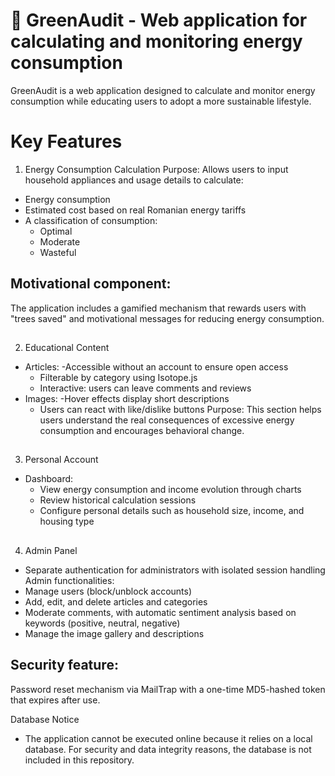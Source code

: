 # 🌱 GreenAudit - Web application for calculating and monitoring energy consumption

GreenAudit is a web application designed to calculate and monitor energy consumption while educating users to adopt a more sustainable lifestyle.
# Key Features
1. Energy Consumption Calculation
Purpose: Allows users to input household appliances and usage details to calculate:
- Energy consumption
- Estimated cost based on real Romanian energy tariffs
- A classification of consumption:
  - Optimal
  - Moderate
  - Wasteful
## Motivational component: ##
The application includes a gamified mechanism that rewards users with "trees saved" and motivational messages for reducing energy consumption.
##
2. Educational Content
- Articles:
  -Accessible without an account to ensure open access
  - Filterable by category using Isotope.js
  - Interactive: users can leave comments and reviews
- Images:
  -Hover effects display short descriptions
  - Users can react with like/dislike buttons
Purpose: This section helps users understand the real consequences of excessive energy consumption and encourages behavioral change.
##
3. Personal Account
- Dashboard:
  - View energy consumption and income evolution through charts
  - Review historical calculation sessions
  - Configure personal details such as household size, income, and housing type
##
4. Admin Panel
- Separate authentication for administrators with isolated session handling
Admin functionalities:
- Manage users (block/unblock accounts)
- Add, edit, and delete articles and categories
- Moderate comments, with automatic sentiment analysis based on keywords (positive, neutral, negative)
- Manage the image gallery and descriptions
## Security feature: ## 
Password reset mechanism via MailTrap with a one-time MD5-hashed token that expires after use.

Database Notice
- The application cannot be executed online because it relies on a local database. For security and data integrity reasons, the database is not included in this repository.

